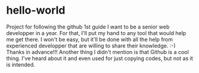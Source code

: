 # hello-world
Project for following the github 1st guide
I want to be a senior web developper in a year. For that, I'll put my hand to any tool that would help me get there. I won't be easy, but it'll be done with all the help from experienced developper that are willing to share their knowledge. :-)
Thanks in advance!!!
Another thing I didn't mention is that Github is a cool thing. I've heard about it and even used for just copying codes, but not as it is intended.

